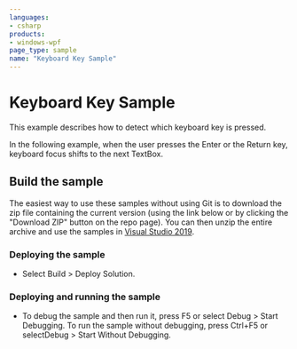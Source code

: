 ```yaml
---
languages:
- csharp
products:
- windows-wpf
page_type: sample
name: "Keyboard Key Sample"
---
```

# Keyboard Key Sample
This example describes how to detect which keyboard key is pressed.

In the following example, when the user presses the Enter or the Return key, keyboard focus shifts to the next TextBox.

## Build the sample
The easiest way to use these samples without using Git is to download the zip file containing the current version (using the link below or by clicking the "Download ZIP" button on the repo page). You can then unzip the entire archive and use the samples in [Visual Studio 2019](https://www.visualstudio.com/wpf-vs).

### Deploying the sample
- Select Build > Deploy Solution. 

### Deploying and running the sample
- To debug the sample and then run it, press F5 or select Debug >  Start Debugging. To run the sample without debugging, press Ctrl+F5 or selectDebug > Start Without Debugging. 


